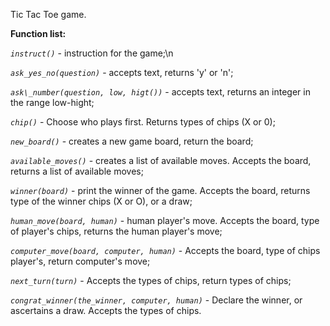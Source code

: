Tic Tac Toe game.

__Function list:__

_`instruct()`_ - instruction for the game;\n

_`ask_yes_no(question)`_ - accepts text, returns 'y' or 'n';

_`ask\_number(question, low, higt())`_ - accepts text, returns an integer in the range low-hight;

_`chip()`_ - Choose who plays first. Returns types of chips (X or 0);

_`new_board()`_ - creates a new game board, return the board;

_`available_moves()`_ -  creates a list of available moves. Accepts the board, returns a list of available moves;

_`winner(board)`_ - print the winner of the game. Accepts the board, returns type of the winner chips (X or O), or a draw;

_`human_move(board, human)`_ - human player's move. Accepts the board, type of player's chips, returns the human player's move;

_`computer_move(board, computer, human)`_ - Accepts the board, type of chips player's, return computer's move;

_`next_turn(turn)`_ - Accepts the types of chips, return types of chips;

_`congrat_winner(the_winner, computer, human)`_ - Declare the winner, or ascertains a draw. Accepts the types of chips.